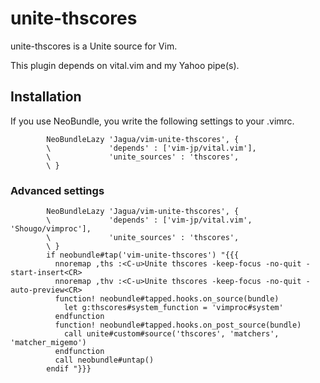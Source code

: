 
# unite-thscores

unite-thscores is a Unite source for Vim.

This plugin depends on vital.vim and my Yahoo pipe(s).


## Installation

If you use NeoBundle, you write the following settings to your .vimrc.

```vim
        NeoBundleLazy 'Jagua/vim-unite-thscores', {
        \             'depends' : ['vim-jp/vital.vim'],
        \             'unite_sources' : 'thscores',
        \ }
```


### Advanced settings


```vim
        NeoBundleLazy 'Jagua/vim-unite-thscores', {
        \             'depends' : ['vim-jp/vital.vim', 'Shougo/vimproc'],
        \             'unite_sources' : 'thscores',
        \ }
        if neobundle#tap('vim-unite-thscores') "{{{
          nnoremap ,ths :<C-u>Unite thscores -keep-focus -no-quit -start-insert<CR>
          nnoremap ,thv :<C-u>Unite thscores -keep-focus -no-quit -auto-preview<CR>
          function! neobundle#tapped.hooks.on_source(bundle)
            let g:thscores#system_function = 'vimproc#system'
          endfunction
          function! neobundle#tapped.hooks.on_post_source(bundle)
            call unite#custom#source('thscores', 'matchers', 'matcher_migemo')
          endfunction
          call neobundle#untap()
        endif "}}}
```


